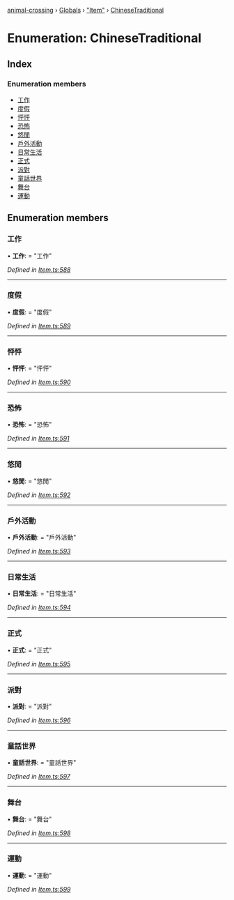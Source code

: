 [animal-crossing](../README.md) › [Globals](../globals.md) › ["Item"](../modules/_item_.md) › [ChineseTraditional](_item_.chinesetraditional.md)

# Enumeration: ChineseTraditional

## Index

### Enumeration members

* [工作](_item_.chinesetraditional.md#工作)
* [度假](_item_.chinesetraditional.md#度假)
* [怦怦](_item_.chinesetraditional.md#怦怦)
* [恐怖](_item_.chinesetraditional.md#恐怖)
* [悠閒](_item_.chinesetraditional.md#悠閒)
* [戶外活動](_item_.chinesetraditional.md#戶外活動)
* [日常生活](_item_.chinesetraditional.md#日常生活)
* [正式](_item_.chinesetraditional.md#正式)
* [派對](_item_.chinesetraditional.md#派對)
* [童話世界](_item_.chinesetraditional.md#童話世界)
* [舞台](_item_.chinesetraditional.md#舞台)
* [運動](_item_.chinesetraditional.md#運動)

## Enumeration members

###  工作

• **工作**: = "工作"

*Defined in [Item.ts:588](https://github.com/Norviah/animal-crossing/blob/738a792/module/types/Item.ts#L588)*

___

###  度假

• **度假**: = "度假"

*Defined in [Item.ts:589](https://github.com/Norviah/animal-crossing/blob/738a792/module/types/Item.ts#L589)*

___

###  怦怦

• **怦怦**: = "怦怦"

*Defined in [Item.ts:590](https://github.com/Norviah/animal-crossing/blob/738a792/module/types/Item.ts#L590)*

___

###  恐怖

• **恐怖**: = "恐怖"

*Defined in [Item.ts:591](https://github.com/Norviah/animal-crossing/blob/738a792/module/types/Item.ts#L591)*

___

###  悠閒

• **悠閒**: = "悠閒"

*Defined in [Item.ts:592](https://github.com/Norviah/animal-crossing/blob/738a792/module/types/Item.ts#L592)*

___

###  戶外活動

• **戶外活動**: = "戶外活動"

*Defined in [Item.ts:593](https://github.com/Norviah/animal-crossing/blob/738a792/module/types/Item.ts#L593)*

___

###  日常生活

• **日常生活**: = "日常生活"

*Defined in [Item.ts:594](https://github.com/Norviah/animal-crossing/blob/738a792/module/types/Item.ts#L594)*

___

###  正式

• **正式**: = "正式"

*Defined in [Item.ts:595](https://github.com/Norviah/animal-crossing/blob/738a792/module/types/Item.ts#L595)*

___

###  派對

• **派對**: = "派對"

*Defined in [Item.ts:596](https://github.com/Norviah/animal-crossing/blob/738a792/module/types/Item.ts#L596)*

___

###  童話世界

• **童話世界**: = "童話世界"

*Defined in [Item.ts:597](https://github.com/Norviah/animal-crossing/blob/738a792/module/types/Item.ts#L597)*

___

###  舞台

• **舞台**: = "舞台"

*Defined in [Item.ts:598](https://github.com/Norviah/animal-crossing/blob/738a792/module/types/Item.ts#L598)*

___

###  運動

• **運動**: = "運動"

*Defined in [Item.ts:599](https://github.com/Norviah/animal-crossing/blob/738a792/module/types/Item.ts#L599)*
